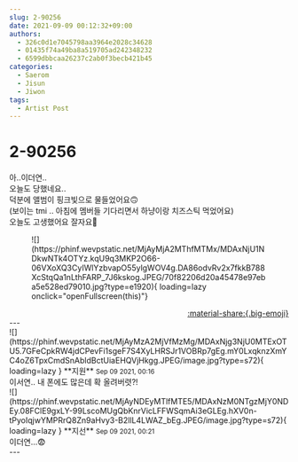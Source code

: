 ```yaml
---
slug: 2-90256
date: 2021-09-09 00:12:32+09:00
authors:
  - 326c0d1e7045798aa3964e2028c34628
  - 01435f74a49ba8a519705ad242348232
  - 6599dbbcaa26237c2ab0f3becb421b45
categories:
  - Saerom
  - Jisun
  - Jiwon
tags:
  - Artist Post
---
```


# 2-90256

<div class="post-container" markdown="1">
<div class="content-container md-sidebar__scrollwrap" markdown="1">

아..이더연.. <br>오늘도 당했네요..<br>덕분에 앨범이 핑크빛으로 물들었어요🙃<br>(보이는 tmi .. 아침에 멤버들 기다리면서 하냥이랑 치즈스틱 먹었어요)<br>오늘도 고생했어요 잘자요🥰
<figure markdown="1">
![](https://phinf.wevpstatic.net/MjAyMjA2MThfMTMx/MDAxNjU1NDkwNTk4OTYz.kqU9q3MKP2O66-06VXoXQ3CyIWlYzbvapO55ylgWOV4g.DA86odvRv2x7fkkB788XcStqQa1nLthFARP_7J6kskog.JPEG/70f82206d20a45478e97eba5e528ed79010.jpg?type=e1920){ loading=lazy onclick="openFullscreen(this)"}
</figure>


</div>
</div>

<div style="text-align: right;" markdown="1">
<a href="https://weverse.io/fromis9/artist/2-90256" style="text-align: right;">:material-share:{.big-emoji}</a>
</div>
---

<div class="comments-container md-sidebar__scrollwrap" markdown="1">
<div class="comment" markdown="1">
<div class='id-container' markdown="1">
![](https://phinf.wevpstatic.net/MjAyMzA2MjVfMzMg/MDAxNjg3NjU0MTExOTU5.7GFeCpkRW4jdCPevFi1sgeF7S4XyLHRSJr1VOBRp7gEg.mY0LxqknzXmYC4oZ6TpxCmdSnAbldBctUiaEHQVjHkgg.JPEG/image.jpg?type=s72){ loading=lazy }
**<span class="artist">지원</span>** <small>Sep 09 2021, 00:16</small><br>
</div>
<div class='comment-body' markdown="1">
이서연.. 내 폰에도 많은데 확 올려버렷?!
</div>
</div>
<div class="comment" markdown="1">
<div class='id-container' markdown="1">
![](https://phinf.wevpstatic.net/MjAyNDEyMTlfMTE5/MDAxNzM0NTgzMjY0NDEy.08FClE9gxLY-99LscoMUgQbKnrVicLFFWSqmAi3eGLEg.hXV0n-tPyoIqjwYMPRrQ8Zn9aHvy3-B2llL4LWAZ_bEg.JPEG/image.jpg?type=s72){ loading=lazy }
**<span class="artist">지선</span>** <small>Sep 09 2021, 00:21</small><br>
</div>
<div class='comment-body' markdown="1">
이더연...😨
</div>
</div>
</div>
---
